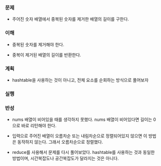 ### 문제

- 주어진 숫자 배열에서 중복된 숫자를 제거한 배열의 길이를 구한다.

### 이해

- 중복된 숫자를 제거해야 한다.

- 중복이 제거된 배열의 길이를 반환한다.

### 계획

- hashtable을 사용하는 것이 아니고, 전체 요소를 순회하는 방식으로 풀어보자

### 실행

### 반성

- nums 배열이 비어있을 때를 생각하지 못했다. nums 배열이 비어있다면 길이는
  0으로 바로 리턴해야 한다.

- 입력으로 주어진 배열이 오름차순 또는 내림차순으로 정렬되어있지 않으면
  이 방법은 동작하지 않는다. 그래서 오름차순으로 정렬했다.

- reduce를 사용해서 문제를 다시 풀어보았다. hashtable를 사용하는 것과 동일한
  방법이며, 시간복잡도나 공간복잡도가 달라지는 것은 아니다.

